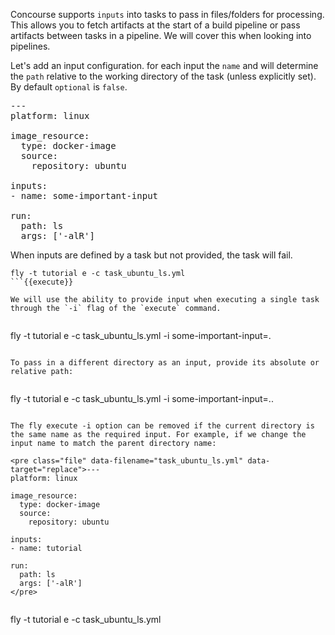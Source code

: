 Concourse supports `inputs` into tasks to pass in files/folders for processing. This allows you to fetch artifacts at the start of a build pipeline or pass artifacts between tasks in a pipeline. We will cover this when looking into pipelines.

Let's add an input configuration. for each input the `name` and will determine the `path` relative to the working directory of the task (unless explicitly set). By default `optional` is `false`.

<pre class="file" data-filename="task_ubuntu_ls.yml" data-target="replace">---
platform: linux

image_resource:
  type: docker-image
  source:
    repository: ubuntu

inputs:
- name: some-important-input

run:
  path: ls
  args: ['-alR']
</pre>

When inputs are defined by a task but not provided, the task will fail.

```
fly -t tutorial e -c task_ubuntu_ls.yml
```{{execute}}

We will use the ability to provide input when executing a single task through the `-i` flag of the `execute` command.


```
fly -t tutorial e -c task_ubuntu_ls.yml -i some-important-input=.
```{{execute}}

To pass in a different directory as an input, provide its absolute or relative path:


```
fly -t tutorial e -c task_ubuntu_ls.yml -i some-important-input=..
```{{execute}}

The fly execute -i option can be removed if the current directory is the same name as the required input. For example, if we change the input name to match the parent directory name:

<pre class="file" data-filename="task_ubuntu_ls.yml" data-target="replace">---
platform: linux

image_resource:
  type: docker-image
  source:
    repository: ubuntu

inputs:
- name: tutorial

run:
  path: ls
  args: ['-alR']
</pre>


```
fly -t tutorial e -c task_ubuntu_ls.yml
```{{execute}}
